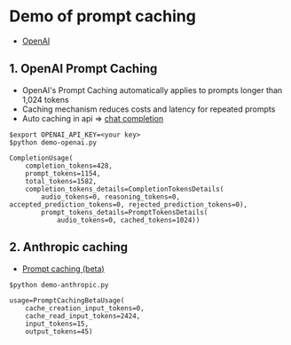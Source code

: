 # Demo of prompt caching
* [OpenAI](https://platform.openai.com/docs/guides/prompt-caching)

## 1. OpenAI Prompt Caching
* OpenAI's Prompt Caching automatically applies to prompts longer than 1,024 tokens
* Caching mechanism reduces costs and latency for repeated prompts
* Auto caching in api => [chat completion](https://platform.openai.com/docs/api-reference/chat/object)

```
$export OPENAI_API_KEY=<your key>
$python demo-openai.py

CompletionUsage(
    completion_tokens=428, 
    prompt_tokens=1154, 
    total_tokens=1582, 
    completion_tokens_details=CompletionTokensDetails(
        audio_tokens=0, reasoning_tokens=0, accepted_prediction_tokens=0, rejected_prediction_tokens=0), 
        prompt_tokens_details=PromptTokensDetails(
            audio_tokens=0, cached_tokens=1024))
```

## 2. Anthropic caching
* [Prompt caching (beta)](https://docs.anthropic.com/en/docs/build-with-claude/prompt-caching)

```
$python demo-anthropic.py

usage=PromptCachingBetaUsage(
    cache_creation_input_tokens=0, 
    cache_read_input_tokens=2424, 
    input_tokens=15, 
    output_tokens=45)
```